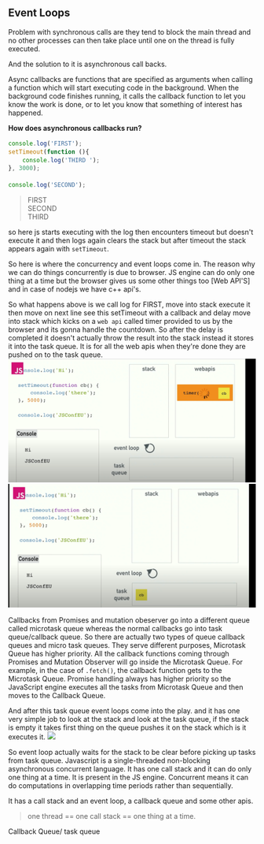 
## Event Loops
Problem with synchronous calls are they tend to block the main thread and no other processes can then take place until one on the thread is fully executed. 

And the solution to it is asynchronous call backs. 

Async callbacks are functions that are specified as arguments when calling a function which will start executing code in the background. When the background code finishes running, it calls the callback function to let you know the work is done, or to let you know that something of interest has happened.

**How does asynchronous callbacks run?**
```js
console.log('FIRST');
setTimeout(function (){
    console.log('THIRD ');
}, 3000);

console.log('SECOND');
```
> FIRST  
> SECOND   
> THIRD  

so here js starts executing with the log then encounters timeout but doesn't execute it and then logs again clears the stack but after timeout the stack appears again with ``setTimeout``.

So here is where the concurrency and event loops come in. The reason why we can do things concurrently is due to browser. JS engine can do only one thing at a time but the browser gives us some other things too [Web API'S] and in case of nodejs we have c++ api's. 

So what happens above is we call log for FIRST, move into stack execute it then move on next line see this setTimeout with a callback and delay move into stack which kicks on a ``web api`` called timer provided to us by the browser and its gonna handle the countdown. So after the delay is completed it doesn't actually throw the result into the stack instead it stores it into the task queue. It is for all the web apis when they're done they are pushed on to the task queue. 
![](../images/core-js-03.png)
![](../images/cor-js-04.png)

Callbacks from Promises and mutation obeserver go into a different queue called microtask queue whereas the normal callbacks go into task queue/callback queue. 
So there are actually two types of queue callback queues and micro task queues. They serve different purposes, Microtask Queue has higher priority. All the callback functions coming through Promises and Mutation Observer will go inside the Microtask Queue. For example, in the case of ``.fetch()``, the callback function gets to the Microtask Queue. Promise handling always has higher priority so the JavaScript engine executes all the tasks from Microtask Queue and then moves to the Callback Queue.

And after this task queue event loops come into the play. and it has one very simple job to look at the stack and look at the task queue, if the stack is empty it takes first thing on the queue pushes it on the stack which is it executes it. 
![](../images/coer-js-05.png)

So event loop actually waits for the stack to be clear before picking up tasks from task queue. 
Javascript is a single-threaded non-blocking asynchronous concurrent  language. It has one call stack and it can do only one thing at a time. It is present in the JS engine. 
Concurrent means it can do computations in overlapping time periods rather than sequentially. 

It has a call stack and an event loop, a callback queue and some other apis. 

> one thread == one call stack == one thing at a time.


Callback Queue/ task queue
